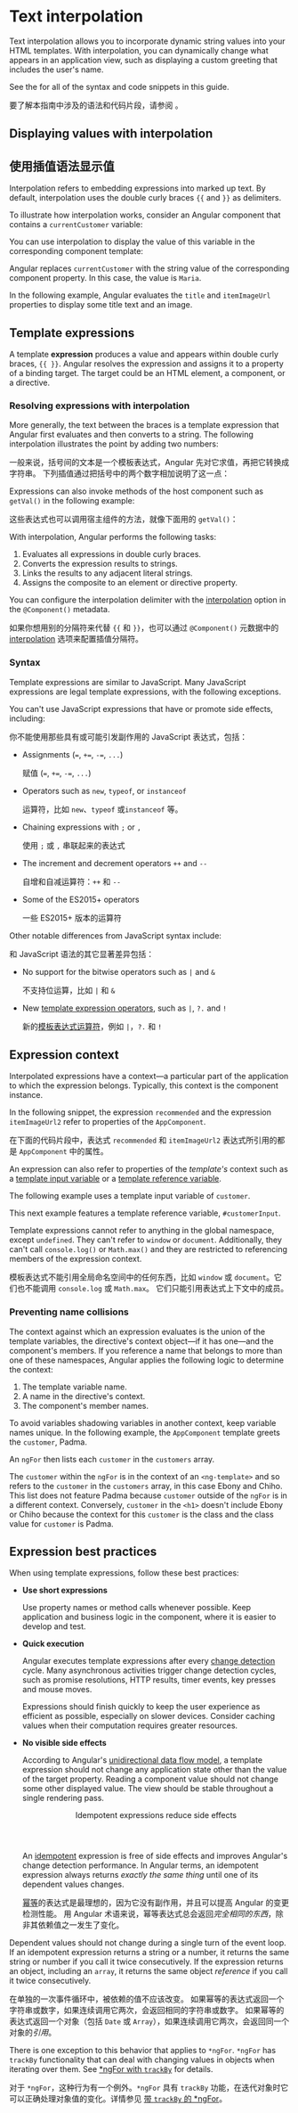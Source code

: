 # Text interpolation

Text interpolation allows you to incorporate dynamic string values into your HTML templates.
With interpolation, you can dynamically change what appears in an application view, such as displaying a custom greeting that includes the user's name.

<div class="alert is-helpful">

See the <live-example></live-example> for all of the syntax and code snippets in this guide.

要了解本指南中涉及的语法和代码片段，请参阅 <live-example></live-example>。

</div>

## Displaying values with interpolation

## 使用插值语法显示值

Interpolation refers to embedding expressions into marked up text.
By default, interpolation uses the double curly braces `{{` and `}}`  as delimiters.

To illustrate how interpolation works, consider an Angular component that contains a `currentCustomer` variable:

<code-example path="interpolation/src/app/app.component.ts" region="customer" header="src/app/app.component.ts"></code-example>

You can use interpolation to display the value of this variable in the corresponding component template:

<code-example path="interpolation/src/app/app.component.html" region="interpolation-example1" header="src/app/app.component.html"></code-example>

Angular replaces `currentCustomer` with the string value of the corresponding component property.
In this case, the value is `Maria`.

In the following example, Angular evaluates the `title` and `itemImageUrl` properties to display some title text and an image.

<code-example path="interpolation/src/app/app.component.html" region="component-property" header="src/app/app.component.html"></code-example>

## Template expressions

A template **expression** produces a value and appears within double curly braces, `{{ }}`.
Angular resolves the expression and assigns it to a property of a binding target.
The target could be an HTML element, a component, or a directive.

### Resolving expressions with interpolation

More generally, the text between the braces is a template expression that Angular first evaluates and then converts to a string.
The following interpolation illustrates the point by adding two numbers:

一般来说，括号间的文本是一个模板表达式，Angular 先对它求值，再把它转换成字符串。
  下列插值通过把括号中的两个数字相加说明了这一点：

<code-example path="interpolation/src/app/app.component.html" region="convert-string" header="src/app/app.component.html"></code-example>

Expressions can also invoke methods of the host component such as `getVal()` in the following example:

这些表达式也可以调用宿主组件的方法，就像下面用的 `getVal()`：

<code-example path="interpolation/src/app/app.component.html" region="invoke-method" header="src/app/app.component.html"></code-example>

With interpolation, Angular performs the following tasks:

1. Evaluates all expressions in double curly braces.
1. Converts the expression results to strings.
1. Links the results to any adjacent literal strings.
1. Assigns the composite to an element or directive property.

<div class="alert is-helpful">

You can configure the interpolation delimiter with the [interpolation](api/core/Component#interpolation) option in the `@Component()` metadata.

如果你想用别的分隔符来代替 `{{` 和 `}}`，也可以通过 `@Component()` 元数据中的 [interpolation](api/core/Component#interpolation) 选项来配置插值分隔符。

</div>

### Syntax

Template expressions are similar to JavaScript.
Many JavaScript expressions are legal template expressions, with the following exceptions.

You can't use JavaScript expressions that have or promote side effects, including:

你不能使用那些具有或可能引发副作用的 JavaScript 表达式，包括：

* Assignments (`=`, `+=`, `-=`, `...`)

  赋值 (`=`, `+=`, `-=`, `...`)

* Operators such as `new`, `typeof`, or `instanceof`

  运算符，比如 `new`、`typeof` 或`instanceof` 等。

* Chaining expressions with <code>;</code> or <code>,</code>

   使用 <code>;</code> 或 <code>,</code> 串联起来的表达式

* The increment and decrement operators `++` and `--`

   自增和自减运算符：`++` 和 `--`

* Some of the ES2015+ operators

   一些 ES2015+ 版本的运算符

Other notable differences from JavaScript syntax include:

和 JavaScript 语法的其它显著差异包括：

* No support for the bitwise operators such as `|` and `&`

   不支持位运算，比如 `|` 和 `&`

* New [template expression operators](guide/template-expression-operators), such as `|`, `?.` and `!`

  新的[模板表达式运算符](guide/template-expression-operators)，例如 `|`，`?.` 和 `!`

## Expression context

Interpolated expressions have a context&mdash;a particular part of the application to which the expression belongs.
Typically, this context is the component instance.

In the following snippet, the expression `recommended` and the expression `itemImageUrl2` refer to properties of the `AppComponent`.

在下面的代码片段中，表达式 `recommended` 和 `itemImageUrl2` 表达式所引用的都是 `AppComponent` 中的属性。

<code-example path="interpolation/src/app/app.component.html" region="component-context" header="src/app/app.component.html"></code-example>

An expression can also refer to properties of the _template's_ context such as a [template input variable](guide/structural-directives#shorthand) or a [template reference variable](guide/template-reference-variables).

The following example uses a template input variable of `customer`.

<code-example path="interpolation/src/app/app.component.html" region="template-input-variable" header="src/app/app.component.html (template input variable)"></code-example>

This next example features a template reference variable, `#customerInput`.

<code-example path="interpolation/src/app/app.component.html" region="template-reference-variable" header="src/app/app.component.html (template reference variable)"></code-example>

<div class="alert is-helpful">

Template expressions cannot refer to anything in the global namespace, except `undefined`.
They can't refer to `window` or `document`.
Additionally, they can't call `console.log()` or `Math.max()` and they are restricted to referencing members of the expression context.

模板表达式不能引用全局命名空间中的任何东西，比如 `window` 或 `document`。它们也不能调用 `console.log` 或 `Math.max`。
它们只能引用表达式上下文中的成员。

</div>

### Preventing name collisions

The context against which an expression evaluates is the union of the template variables, the directive's context object&mdash;if it has one&mdash;and the component's members.
If you reference a name that belongs to more than one of these namespaces, Angular applies the following logic to determine the context:

1. The template variable name.
1. A name in the directive's context.
1. The component's member names.

To avoid variables shadowing variables in another context, keep variable names unique.
In the following example, the `AppComponent` template greets the `customer`, Padma.

An `ngFor` then lists each `customer` in the `customers` array.

<code-example path="interpolation/src/app/app.component.1.ts" region="var-collision" header="src/app/app.component.ts"></code-example>

The `customer` within the `ngFor` is in the context of an `<ng-template>` and so refers to the `customer` in the `customers` array, in this case Ebony and Chiho.
This list does not feature Padma because `customer` outside of the `ngFor` is in a different context.
Conversely, `customer` in the `<h1>` doesn't include Ebony or Chiho because the context for this `customer` is the class and the class value for `customer` is Padma.

## Expression best practices

When using template expressions, follow these best practices:

* **Use short expressions**

  Use property names or method calls whenever possible.
  Keep application and business logic in the component, where it is easier to develop and test.

* **Quick execution**

  Angular executes template expressions after every [change detection](guide/glossary#change-detection) cycle.
  Many asynchronous activities trigger change detection cycles, such as promise resolutions, HTTP results, timer events, key presses and mouse moves.

  Expressions should finish quickly to keep the user experience as efficient as possible, especially on slower devices.
  Consider caching values when their computation requires greater resources.

* **No visible side effects**

  According to Angular's [unidirectional data flow model](guide/glossary#unidirectional-data-flow), a template expression should not change any application state other than the value of the target property.
  Reading a component value should not change some other displayed value.
  The view should be stable throughout a single rendering pass.

  <div class="callout is-important">
    <header>Idempotent expressions reduce side effects</header>

    An [idempotent](https://en.wikipedia.org/wiki/Idempotence) expression is free of side effects and improves Angular's change detection performance.
    In Angular terms, an idempotent expression always returns *exactly the same thing* until one of its dependent values changes.

    [幂等](https://en.wikipedia.org/wiki/Idempotence)的表达式是最理想的，因为它没有副作用，并且可以提高 Angular 的变更检测性能。
用 Angular 术语来说，幂等表达式总会返回*完全相同的东西*，除非其依赖值之一发生了变化。

Dependent values should not change during a single turn of the event loop.
If an idempotent expression returns a string or a number, it returns the same string or number if you call it twice consecutively.
    If the expression returns an object, including an `array`, it returns the same object *reference* if you call it twice consecutively.

  在单独的一次事件循环中，被依赖的值不应该改变。
  如果幂等的表达式返回一个字符串或数字，如果连续调用它两次，会返回相同的字符串或数字。
  如果幂等的表达式返回一个对象（包括 `Date` 或 `Array`），如果连续调用它两次，会返回同一个对象的*引用*。

</div>

  <div class="alert is-important">

  There is one exception to this behavior that applies to `*ngFor`.
  `*ngFor` has `trackBy` functionality that can deal with changing values in objects when iterating over them.
  See [*ngFor with `trackBy`](guide/built-in-directives#ngfor-with-trackby) for details.

  对于 `*ngFor`，这种行为有一个例外。`*ngFor` 具有 `trackBy` 功能，在迭代对象时它可以正确处理对象值的变化。详情参见 [带 `trackBy` 的 *ngFor](guide/built-in-directives#ngfor-with-trackby)。

</div>

